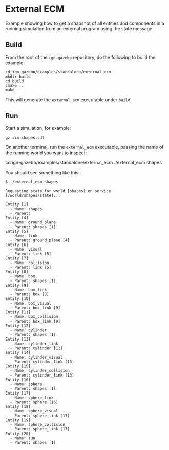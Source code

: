 # External ECM

Example showing how to get a snapshot of all entities and components in a
running simulation from an external program using the state message.

## Build

From the root of the `ign-gazebo` repository, do the following to build the example:

~~~
cd ign-gazebo/examples/standalone/external_ecm
mkdir build
cd build
cmake ..
make
~~~

This will generate the `external_ecm` executable under `build`.

## Run

Start a simulation, for example:

    gz sim shapes.sdf

On another terminal, run the `external_ecm` executable, passing the name of the
running world you want to inspect:

  cd ign-gazebo/examples/standalone/external_ecm
  ./external_ecm shapes

You should see something like this:

```
$ ./external_ecm shapes

Requesting state for world [shapes] on service [/world/shapes/state]...

Entity [1]
  - Name: shapes
  - Parent:
Entity [4]
  - Name: ground_plane
  - Parent: shapes [1]
Entity [5]
  - Name: link
  - Parent: ground_plane [4]
Entity [6]
  - Name: visual
  - Parent: link [5]
Entity [7]
  - Name: collision
  - Parent: link [5]
Entity [8]
  - Name: box
  - Parent: shapes [1]
Entity [9]
  - Name: box_link
  - Parent: box [8]
Entity [10]
  - Name: box_visual
  - Parent: box_link [9]
Entity [11]
  - Name: box_collision
  - Parent: box_link [9]
Entity [12]
  - Name: cylinder
  - Parent: shapes [1]
Entity [13]
  - Name: cylinder_link
  - Parent: cylinder [12]
Entity [14]
  - Name: cylinder_visual
  - Parent: cylinder_link [13]
Entity [15]
  - Name: cylinder_collision
  - Parent: cylinder_link [13]
Entity [16]
  - Name: sphere
  - Parent: shapes [1]
Entity [17]
  - Name: sphere_link
  - Parent: sphere [16]
Entity [18]
  - Name: sphere_visual
  - Parent: sphere_link [17]
Entity [19]
  - Name: sphere_collision
  - Parent: sphere_link [17]
Entity [20]
  - Name: sun
  - Parent: shapes [1]
```
